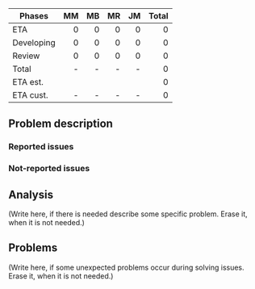 | Phases            | MM  |  MB  | MR |   JM | Total  |
|-----------------|----:|----:|-----:|-----:|-------:|
| ETA                  |  0  |    0 |     0 |      0 |        0 |
| Developing      |  0  |    0 |    0 |      0 |         0 |
| Review             |  0  |    0 |    0 |      0 |         0 |
| Total                |   -  |   -   |  -    |   -    |         0 |
| ETA est.             |      |       |       |         |         0 |
| ETA cust.           |   -  |   -  |   -   |   -     |        0 |
## Problem description
### Reported issues
### Not-reported issues
## Analysis
(Write here, if there is needed describe some specific problem. Erase it, when it is not needed.)
## Problems
(Write here, if some unexpected problems occur during solving issues. Erase it, when it is not needed.) 
